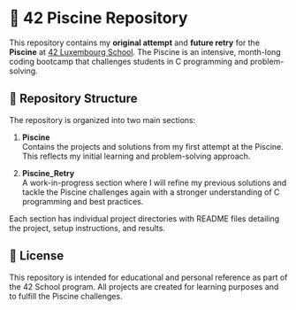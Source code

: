 
# 🌟 42 Piscine Repository

This repository contains my **original attempt** and **future retry** for the **Piscine** at [42 Luxembourg School](https://42luxembourg.lu/fr/accueil/). The Piscine is an intensive, month-long coding bootcamp that challenges students in C programming and problem-solving.

## 📁 Repository Structure

The repository is organized into two main sections:

1. **Piscine**  
   Contains the projects and solutions from my first attempt at the Piscine. This reflects my initial learning and problem-solving approach.

2. **Piscine_Retry**  
   A work-in-progress section where I will refine my previous solutions and tackle the Piscine challenges again with a stronger understanding of C programming and best practices.

Each section has individual project directories with README files detailing the project, setup instructions, and results.

## 📜 License

This repository is intended for educational and personal reference as part of the 42 School program. All projects are created for learning purposes and to fulfill the Piscine challenges.

